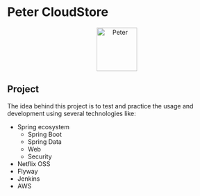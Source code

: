 # Peter CloudStore

<p align="center">
    <img src="https://i.pinimg.com/736x/72/69/6b/72696b05472a2a8847d6e85e7406e7d3--peter-otoole.jpg" alt="Peter" width="93px" height="100px"/>
</p>

## Project

The idea behind this project is to test and practice the usage and development using several technologies like:
- Spring ecosystem
  - Spring Boot
  - Spring Data
  - Web 
  - Security
- Netflix OSS
- Flyway
- Jenkins
- AWS

